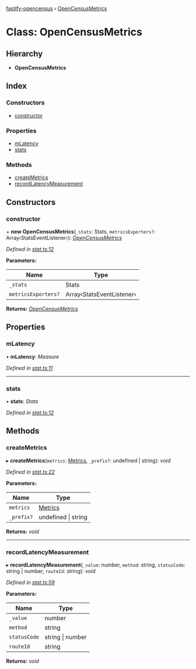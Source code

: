 [fastify-opencensus](../README.md) › [OpenCensusMetrics](opencensusmetrics.md)

# Class: OpenCensusMetrics

## Hierarchy

- **OpenCensusMetrics**

## Index

### Constructors

- [constructor](opencensusmetrics.md#constructor)

### Properties

- [mLatency](opencensusmetrics.md#mlatency)
- [stats](opencensusmetrics.md#stats)

### Methods

- [createMetrics](opencensusmetrics.md#createmetrics)
- [recordLatencyMeasurement](opencensusmetrics.md#recordlatencymeasurement)

## Constructors

### constructor

\+ **new OpenCensusMetrics**(`_stats`: Stats, `metricsExporters?`: Array‹StatsEventListener›): _[OpenCensusMetrics](opencensusmetrics.md)_

_Defined in [stat.ts:12](https://github.com/rhaymo/fastify-opencensus/blob/a41dab0/src/stat.ts#L12)_

**Parameters:**

| Name                | Type                      |
| ------------------- | ------------------------- |
| `_stats`            | Stats                     |
| `metricsExporters?` | Array‹StatsEventListener› |

**Returns:** _[OpenCensusMetrics](opencensusmetrics.md)_

## Properties

### mLatency

• **mLatency**: _Measure_

_Defined in [stat.ts:11](https://github.com/rhaymo/fastify-opencensus/blob/a41dab0/src/stat.ts#L11)_

---

### stats

• **stats**: _Stats_

_Defined in [stat.ts:12](https://github.com/rhaymo/fastify-opencensus/blob/a41dab0/src/stat.ts#L12)_

## Methods

### createMetrics

▸ **createMetrics**(`metrics`: [Metrics](../interfaces/metrics.md), `_prefix?`: undefined | string): _void_

_Defined in [stat.ts:22](https://github.com/rhaymo/fastify-opencensus/blob/a41dab0/src/stat.ts#L22)_

**Parameters:**

| Name       | Type                                |
| ---------- | ----------------------------------- |
| `metrics`  | [Metrics](../interfaces/metrics.md) |
| `_prefix?` | undefined &#124; string             |

**Returns:** _void_

---

### recordLatencyMeasurement

▸ **recordLatencyMeasurement**(`_value`: number, `method`: string, `statusCode`: string | number, `routeId`: string): _void_

_Defined in [stat.ts:59](https://github.com/rhaymo/fastify-opencensus/blob/a41dab0/src/stat.ts#L59)_

**Parameters:**

| Name         | Type                 |
| ------------ | -------------------- |
| `_value`     | number               |
| `method`     | string               |
| `statusCode` | string &#124; number |
| `routeId`    | string               |

**Returns:** _void_

